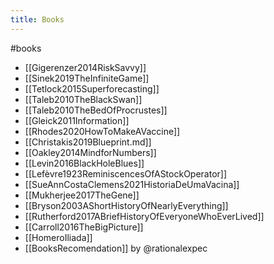 ```yaml
---
title: Books
---
```


#books

- [[Gigerenzer2014RiskSavvy]]
- [[Sinek2019TheInfiniteGame]]
- [[Tetlock2015Superforecasting]]
- [[Taleb2010TheBlackSwan]]
- [[Taleb2010TheBedOfProcrustes]]
- [[Gleick2011Information]]
- [[Rhodes2020HowToMakeAVaccine]]
- [[Christakis2019Blueprint.md]]
- [[Oakley2014MindforNumbers]]
- [[Levin2016BlackHoleBlues]]
- [[Lefèvre1923ReminiscencesOfAStockOperator]]
- [[SueAnnCostaClemens2021HistoriaDeUmaVacina]]
- [[Mukherjee2017TheGene]]
- [[Bryson2003AShortHistoryOfNearlyEverything]]
- [[Rutherford2017ABriefHistoryOfEveryoneWhoEverLived]]
- [[Carroll2016TheBigPicture]]
- [[HomeroIliada]]
- [[BooksRecomendation]] by @rationalexpec
